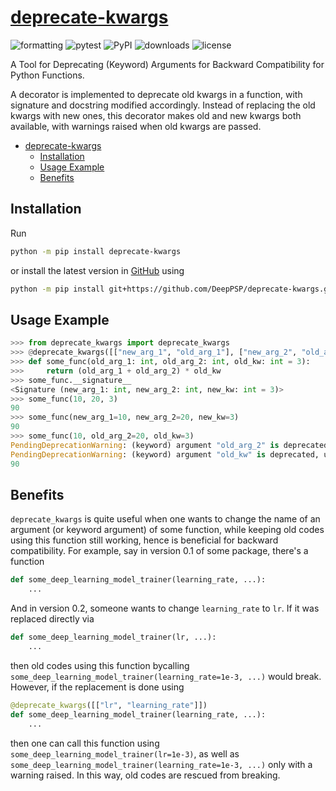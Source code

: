 # [deprecate-kwargs](https://github.com/DeepPSP/deprecate-kwargs/)

![formatting](https://github.com/DeepPSP/deprecate-kwargs/actions/workflows/check-formatting.yml/badge.svg)
![pytest](https://github.com/DeepPSP/deprecate-kwargs/actions/workflows/run-pytest.yml/badge.svg)
![PyPI](https://img.shields.io/pypi/v/deprecate-kwargs?style=flat-square)
![downloads](https://img.shields.io/pypi/dm/deprecate-kwargs?style=flat-square)
![license](https://img.shields.io/github/license/DeepPSP/deprecate-kwargs?style=flat-square)

A Tool for Deprecating (Keyword) Arguments for Backward Compatibility for Python Functions.

A decorator is implemented to deprecate old kwargs in a function, with signature and docstring modified accordingly.
Instead of replacing the old kwargs with new ones, this decorator makes old and new kwargs both available,
with warnings raised when old kwargs are passed.

<!-- toc -->

- [deprecate-kwargs](#deprecate-kwargs)
  - [Installation](#installation)
  - [Usage Example](#usage-example)
  - [Benefits](#benefits)

<!-- tocstop -->

## Installation

Run

```bash
python -m pip install deprecate-kwargs
```

or install the latest version in [GitHub](https://github.com/DeepPSP/deprecate-kwargs/) using

```bash
python -m pip install git+https://github.com/DeepPSP/deprecate-kwargs.git
```

## Usage Example

```python
>>> from deprecate_kwargs import deprecate_kwargs
>>> @deprecate_kwargs([["new_arg_1", "old_arg_1"], ["new_arg_2", "old_arg_2"], ["new_kw", "old_kw"]])
>>> def some_func(old_arg_1: int, old_arg_2: int, old_kw: int = 3):
>>>     return (old_arg_1 + old_arg_2) * old_kw
>>> some_func.__signature__
<Signature (new_arg_1: int, new_arg_2: int, new_kw: int = 3)>
>>> some_func(10, 20, 3)
90
>>> some_func(new_arg_1=10, new_arg_2=20, new_kw=3)
90
>>> some_func(10, old_arg_2=20, old_kw=3)
PendingDeprecationWarning: (keyword) argument "old_arg_2" is deprecated, use "new_arg_2" instead
PendingDeprecationWarning: (keyword) argument "old_kw" is deprecated, use "new_kw" instead
90
```

## Benefits

`deprecate_kwargs` is quite useful when one wants to change the name of an argument (or keyword argument) of some function, while keeping old codes using this function still working, hence is beneficial for backward compatibility. For example, say in version 0.1 of some package, there's a function

```python
def some_deep_learning_model_trainer(learning_rate, ...):
    ...
```

And in version 0.2, someone wants to change `learning_rate` to `lr`. If it was replaced directly via

```python
def some_deep_learning_model_trainer(lr, ...):
    ...
```

then old codes using this function bycalling `some_deep_learning_model_trainer(learning_rate=1e-3, ...)` would break. However, if the replacement is done using

```python
@deprecate_kwargs([["lr", "learning_rate"]])
def some_deep_learning_model_trainer(learning_rate, ...):
    ...
```

then one can call this function using `some_deep_learning_model_trainer(lr=1e-3)`, as well as `some_deep_learning_model_trainer(learning_rate=1e-3, ...)` only with a warning raised. In this way, old codes are rescued from breaking.
